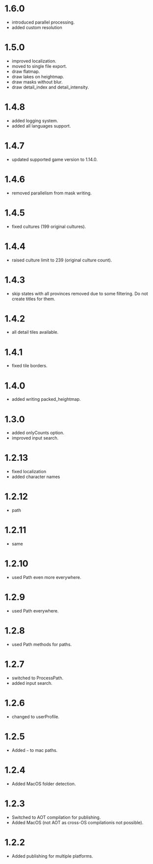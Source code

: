 # 1.6.0
- introduced parallel processing.
- added custom resolution

# 1.5.0
- improved localization.
- moved to single file export.
- draw flatmap.
- draw lakes on heightmap.
- draw masks without blur.
- draw detail_index and detail_intensity.

# 1.4.8
- added logging system.
- added all languages support.

# 1.4.7
- updated supported game version to 1.14.0.

# 1.4.6
- removed parallelism from mask writing.

# 1.4.5
- fixed cultures (199 original cultures).

# 1.4.4
- raised culture limit to 239 (original culture count).

# 1.4.3
- skip states with all provinces removed due to some filtering. Do not create titles for them.

# 1.4.2
- all detail tiles available.

# 1.4.1
- fixed tile borders.

# 1.4.0
- added writing packed_heightmap.

# 1.3.0
- added onlyCounts option.
- improved input search.

# 1.2.13
- fixed localization
- added character names

# 1.2.12
- path

# 1.2.11
- same

# 1.2.10
- used Path even more everywhere.

# 1.2.9
- used Path everywhere.

# 1.2.8
- used Path methods for paths.

# 1.2.7
- switched to ProcessPath.
- added input search.

# 1.2.6
- changed to userProfile.

# 1.2.5
- Added `~` to mac paths.

# 1.2.4
- Added MacOS folder detection.

# 1.2.3
- Switched to AOT compilation for publishing.
- Added MacOS (not AOT as cross-OS compilationis not possible).

# 1.2.2
- Added publishing for multiple platforms.